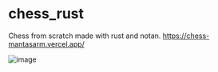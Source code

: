 # chess_rust
Chess from scratch made with rust and notan.
https://chess-mantasarm.vercel.app/

![image](https://user-images.githubusercontent.com/34283640/218280486-b31e5220-18ac-4aff-b3fa-33e394245db9.png)


